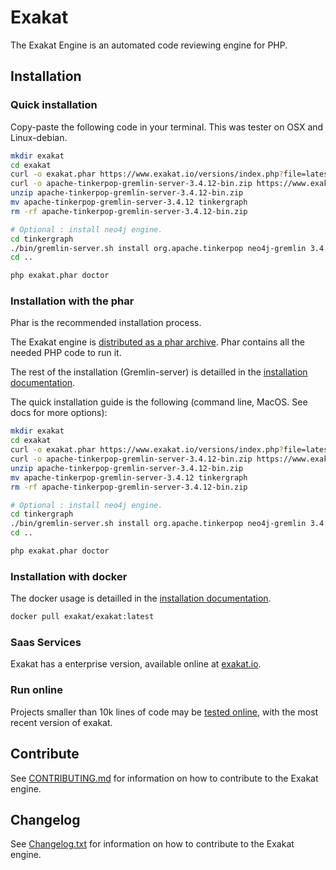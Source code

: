 # Exakat

The Exakat Engine is an automated code reviewing engine for PHP. 

## Installation

### Quick installation

Copy-paste the following code in your terminal. This was tester on OSX and Linux-debian. 

```bash
mkdir exakat
cd exakat
curl -o exakat.phar https://www.exakat.io/versions/index.php?file=latest
curl -o apache-tinkerpop-gremlin-server-3.4.12-bin.zip https://www.exakat.io/versions/apache-tinkerpop-gremlin-server-3.4.12-bin.zip
unzip apache-tinkerpop-gremlin-server-3.4.12-bin.zip
mv apache-tinkerpop-gremlin-server-3.4.12 tinkergraph
rm -rf apache-tinkerpop-gremlin-server-3.4.12-bin.zip

# Optional : install neo4j engine.
cd tinkergraph
./bin/gremlin-server.sh install org.apache.tinkerpop neo4j-gremlin 3.4.12
cd ..

php exakat.phar doctor
```

### Installation with the phar

Phar is the recommended installation process.

The Exakat engine is [distributed as a phar archive](https://www.exakat.io/download-exakat/). Phar contains all the needed PHP code to run it. 

The rest of the installation (Gremlin-server) is detailled in the [installation documentation](https://exakat.readthedocs.io/en/latest/Installation.html).

The quick installation guide is the following (command line, MacOS. See docs for more options): 

```bash
mkdir exakat
cd exakat
curl -o exakat.phar https://www.exakat.io/versions/index.php?file=latest
curl -o apache-tinkerpop-gremlin-server-3.4.12-bin.zip https://www.exakat.io/versions/apache-tinkerpop-gremlin-server-3.4.12-bin.zip
unzip apache-tinkerpop-gremlin-server-3.4.12-bin.zip
mv apache-tinkerpop-gremlin-server-3.4.12 tinkergraph
rm -rf apache-tinkerpop-gremlin-server-3.4.12-bin.zip

# Optional : install neo4j engine.
cd tinkergraph
./bin/gremlin-server.sh install org.apache.tinkerpop neo4j-gremlin 3.4.12
cd ..

php exakat.phar doctor
```

### Installation with docker

The docker usage is detailled in the [installation documentation](https://exakat.readthedocs.io/en/latest/Gettingstarted/Docker.html).

```bash
docker pull exakat/exakat:latest
```

### Saas Services

Exakat has a enterprise version, available online at [exakat.io](http://www.exakat.io/). 


### Run online

Projects smaller than 10k lines of code may be [tested online](http://www.exakat.io/free-trial/), with the most recent version of exakat. 

## Contribute

See [CONTRIBUTING.md](https://github.com/exakat/exakat/blob/master/CONTRIBUTING.md) for information on how to contribute to the Exakat engine.

## Changelog

See [Changelog.txt](https://github.com/exakat/exakat/blob/master/ChangeLog.txt) for information on how to contribute to the Exakat engine.


